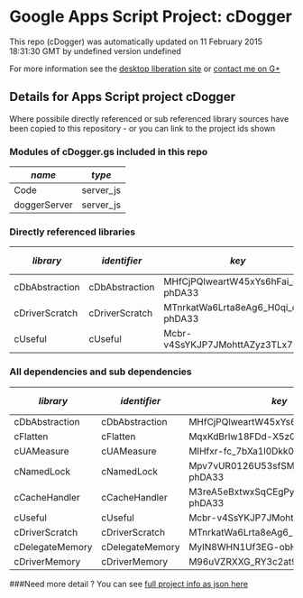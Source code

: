 # Google Apps Script Project: cDogger
This repo (cDogger) was automatically updated on 11 February 2015 18:31:30 GMT by undefined version undefined

For more information see the [desktop liberation site](http://ramblings.mcpher.com/Home/excelquirks/drivesdk/gettinggithubready "desktop liberation") or [contact me on G+](https://plus.google.com/+BruceMcpherson "Bruce McPherson - GDE")
## Details for Apps Script project cDogger
Where possibile directly referenced or sub referenced library sources have been copied to this repository - or you can link to the project ids shown
### Modules of cDogger.gs included in this repo
*name*|*type*
--- | --- 
Code| server_js
doggerServer| server_js
### Directly referenced libraries
*library*|*identifier*|*key*|*version*|*development mode*|*source available*|
--- | --- | --- | --- | --- | --- 
cDbAbstraction| cDbAbstraction|MHfCjPQlweartW45xYs6hFai_d-phDA33|36|no|yes
cDriverScratch| cDriverScratch|MTnrkatWa6Lrta8eAg6_H0qi_d-phDA33|7|no|yes
cUseful| cUseful|Mcbr-v4SsYKJP7JMohttAZyz3TLx7pV4j|19|no|no
### All dependencies and sub dependencies
*library*|*identifier*|*key*|*version*|*development mode*|*source available*|
--- | --- | --- | --- | --- | --- 
cDbAbstraction| cDbAbstraction|MHfCjPQlweartW45xYs6hFai_d-phDA33|no|yes
cFlatten| cFlatten|MqxKdBrlw18FDd-X5zQLd7yz3TLx7pV4j|no|yes
cUAMeasure| cUAMeasure|MIHfxr-fc_7bXa1l0Dkk0oqi_d-phDA33|no|yes
cNamedLock| cNamedLock|Mpv7vUR0126U53sfSMXsAPai_d-phDA33|no|yes
cCacheHandler| cCacheHandler|M3reA5eBxtwxSqCEgPywb9ai_d-phDA33|no|yes
cUseful| cUseful|Mcbr-v4SsYKJP7JMohttAZyz3TLx7pV4j|no|yes
cDriverScratch| cDriverScratch|MTnrkatWa6Lrta8eAg6_H0qi_d-phDA33|no|yes
cDelegateMemory| cDelegateMemory|MyIN8WHN1Uf3EG-obHsjrAyz3TLx7pV4j|no|yes
cDriverMemory| cDriverMemory|M96uVZRXXG_RY3c2at9V6tSz3TLx7pV4j|no|yes
###Need more detail ?
You can see [full project info as json here](info.json)